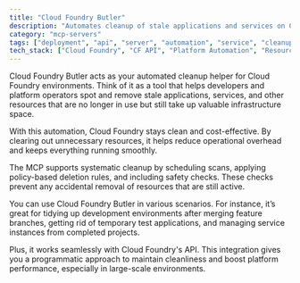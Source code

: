 ```yaml
---
title: "Cloud Foundry Butler"
description: "Automates cleanup of stale applications and services on Cloud Foundry foundations to maintain efficiency and reduce resource waste."
category: "mcp-servers"
tags: ["deployment", "api", "server", "automation", "service", "cleanup", "resource management", "platform optimization"]
tech_stack: ["Cloud Foundry", "CF API", "Platform Automation", "Resource Management", "Infrastructure Cleanup", "Scheduled Scans", "Policy-Based Deletion"]
---
```


Cloud Foundry Butler acts as your automated cleanup helper for Cloud Foundry environments. Think of it as a tool that helps developers and platform operators spot and remove stale applications, services, and other resources that are no longer in use but still take up valuable infrastructure space.

With this automation, Cloud Foundry stays clean and cost-effective. By clearing out unnecessary resources, it helps reduce operational overhead and keeps everything running smoothly.

The MCP supports systematic cleanup by scheduling scans, applying policy-based deletion rules, and including safety checks. These checks prevent any accidental removal of resources that are still active.

You can use Cloud Foundry Butler in various scenarios. For instance, it’s great for tidying up development environments after merging feature branches, getting rid of temporary test applications, and managing service instances from completed projects.

Plus, it works seamlessly with Cloud Foundry's API. This integration gives you a programmatic approach to maintain cleanliness and boost platform performance, especially in large-scale environments.